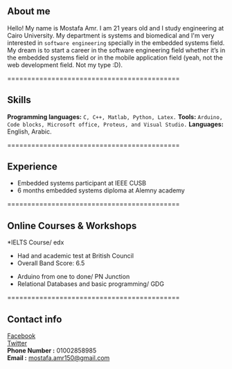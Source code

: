 ## About me
Hello!
My name is Mostafa Amr. I am 21 years old and I study engineering at Cairo University.
My department is systems and biomedical and I'm very interested in `software engineering` specially in the embedded systems field.
My dream is to start a career in the software engineering field whether it’s in the embedded systems field or in the mobile application field (yeah, not the web development field. Not my type :D).

===========================================

## Skills  
**Programming languages:** `C, C++, Matlab, Python, Latex.`
**Tools:** `Arduino, Code blocks, Microsoft office, Proteus, and Visual Studio.`
**Languages:** English, Arabic.

===========================================
 
 ## Experience                                                    
* Embedded systems participant at IEEE CUSB
* 6 months embedded  systems diploma at Alemny academy                         

===========================================

## Online Courses & Workshops 
*IELTS Course/ edx  
+ Had and academic test at British Council  
+ Overall Band Score: 6.5  
* Arduino from one to done/ PN Junction    
* Relational Databases and basic programming/ GDG  

===========================================

## Contact info
[Facebook](https://www.facebook.com/mostafa.amr.45)    
[Twitter](https://twitter.com/mostafa_amr25)   
**Phone Number :** 01002858985   
**Email :** mostafa.amr150@gmail.com


